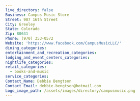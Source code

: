 ```yaml
---
live_directory: false
Business: Campus Music Store
Street: 907 16th Street
City: Greeley
State: Colorado
Zip: 80631
Phone: (970) 353-0572
Website: 'https://www.facebook.com/CampusMusicLLC/'
dining_categories:
entertainment_and_recreation_categories:
lodging_and_event_centers_categories:
nightlife_categories:
retail_categories:
  - books-and-music
service_categories:
Contact_Name: Debbie Bengtson
Contact_Email: debbie.bengtson@hotmail.com
Logo_image_path: /assets/images/directory/campusmusic.png
---
```



